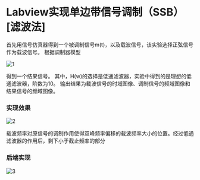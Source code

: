 # Labview实现单边带信号调制（SSB）[滤波法]

首先用信号仿真器得到一个被调制信号m(t)，以及载波信号，该实验选择正弦信号作为载波信号。
根据调制器模型

![1](https://wsine.cn-gd.ufileos.com/image/wsine-blog-image49.png)

得到一个结果信号。
其中，H(w)的选择是低通滤波器，实验中得到的是理想的低通滤波器，阶数为10。
输出结果为载波信号的时域图像、调制信号的频域图像和结果信号的频域图像。

### 实现效果

![2](https://wsine.cn-gd.ufileos.com/image/wsine-blog-image50.png)

载波频率对原信号的调制作用使得双峰频率偏移的载波频率大小的位置。经过低通滤波器的作用后，剩下小于截止频率的部分

### 后端实现

![3](https://wsine.cn-gd.ufileos.com/image/wsine-blog-image51.png)